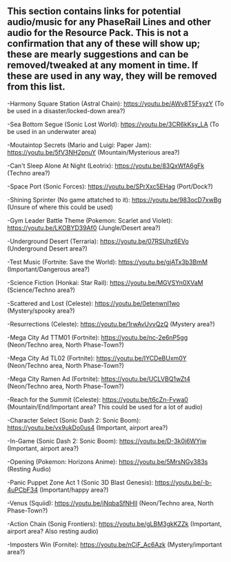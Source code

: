 ## This section contains links for potential audio/music for any PhaseRail Lines and other audio for the Resource Pack. This is not a confirmation that any of these will show up; these are mearly suggestions and can be removed/tweaked at any moment in time. If these are used in any way, they will be removed from this list.

-Harmony Square Station (Astral Chain): https://youtu.be/AWv8T5FsyzY (To be used in a disaster/locked-down area?)

-Sea Bottom Segue (Sonic Lost World): https://youtu.be/3CR6kKsy_LA (To be used in an underwater area)

-Moutaintop Secrets (Mario and Luigi: Paper Jam): https://youtu.be/5fV3NH2pnuY (Mountain/Mysterious area?)

-Can't Sleep Alone At Night (Leotrix): https://youtu.be/83QxWfA6gFk (Techno area?)

-Space Port (Sonic Forces): https://youtu.be/SPrXxc5EHag (Port/Dock?)

-Shining Sprinter (No game attatched to it): https://youtu.be/983ocD7xwBg (Unsure of where this could be used)

-Gym Leader Battle Theme (Pokemon: Scarlet and Violet): https://youtu.be/LKOBYD39Af0 (Jungle/Desert area?)

-Underground Desert (Terraria): https://youtu.be/07RSUhz6EVo (Underground Desert area?)

-Test Music (Fortnite: Save the World): https://youtu.be/gjATx3b3BmM (Important/Dangerous area?)

-Science Fiction (Honkai: Star Rail): https://youtu.be/MGVSYn0XVaM (Science/Techno area?)

-Scattered and Lost (Celeste): https://youtu.be/0etenwnI1wo (Mystery/spooky area?)

-Resurrections (Celeste): https://youtu.be/1rwAvUvvQzQ (Mystery area?)

-Mega City Ad TTM01 (Fortnite): https://youtu.be/nc-2e6nP5gg (Neon/Techno area, North Phase-Town?)

-Mega City Ad TL02 (Fortnite): https://youtu.be/IYCDeBUxm0Y (Neon/Techno area, North Phase-Town?)

-Mega City Ramen Ad (Fortnite): https://youtu.be/UCLVBQ1wZt4 (Neon/Techno area, North Phase-Town?)

-Reach for the Summit (Celeste): https://youtu.be/t6cZn-Fvwa0 (Mountain/End/Important area? This could be used for a lot of audio)

-Character Select (Sonic Dash 2: Sonic Boom): https://youtu.be/vx9ukDo0us4 (Important, airport area?)

-In-Game (Sonic Dash 2: Sonic Boom): https://youtu.be/D-3k0i6WYjw (Important, airport area?)

-Opening (Pokemon: Horizons Anime): https://youtu.be/5MrsNGy383s (Resting Audio)

-Panic Puppet Zone Act 1 (Sonic 3D Blast Genesis): https://youtu.be/-b-4uPCbF34 (Important/happy area?)

-Venus (Squiid): https://youtu.be/jNqbaSfNHlI (Neon/Techno area, North Phase-Town?)

-Action Chain (Sonig Frontiers): https://youtu.be/gLBM3gkKZZk (Important, airport area? Also resting audio)

-Imposters Win (Fornite): https://youtu.be/nCiF_Ac6Azk (Mystery/important area?)
